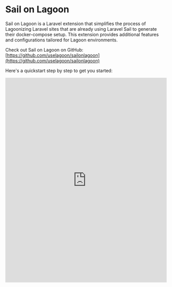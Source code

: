 # Sail on Lagoon

Sail on Lagoon is a Laravel extension that simplifies the process of Lagoonizing Laravel sites that are already using Laravel Sail to generate their docker-compose setup. This extension provides additional features and configurations tailored for Lagoon environments.

Check out Sail on Lagoon on GitHub: [https://github.com/uselagoon/sailonlagoon](https://github.com/uselagoon/sailonlagoon)

Here's a quickstart step by step to get you started:

<iframe src="https://scribehow.com/embed/Sail_on_Lagoon_Quickstart__d5W2cFZnTsqQo54frdp1wg?removeLogo=true" width="100%" height="640" allowfullscreen frameborder="0"></iframe>
